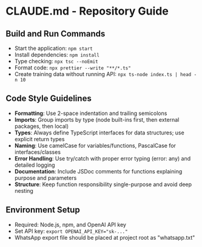# CLAUDE.md - Repository Guide

## Build and Run Commands
- Start the application: `npm start`
- Install dependencies: `npm install`
- Type checking: `npx tsc --noEmit`
- Format code: `npx prettier --write "**/*.ts"`
- Create training data without running API: `npx ts-node index.ts | head -n 10`

## Code Style Guidelines
- **Formatting**: Use 2-space indentation and trailing semicolons
- **Imports**: Group imports by type (node built-ins first, then external packages, then local)
- **Types**: Always define TypeScript interfaces for data structures; use explicit return types
- **Naming**: Use camelCase for variables/functions, PascalCase for interfaces/classes
- **Error Handling**: Use try/catch with proper error typing (error: any) and detailed logging
- **Documentation**: Include JSDoc comments for functions explaining purpose and parameters
- **Structure**: Keep function responsibility single-purpose and avoid deep nesting

## Environment Setup
- Required: Node.js, npm, and OpenAI API key
- Set API key: `export OPENAI_API_KEY="sk-..."`
- WhatsApp export file should be placed at project root as "whatsapp.txt"